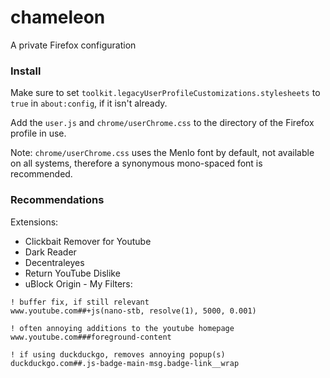 # chameleon
A private Firefox configuration

### Install

Make sure to set `toolkit.legacyUserProfileCustomizations.stylesheets` to `true` in `about:config`, if it isn't already.

Add the `user.js` and `chrome/userChrome.css` to the directory of the Firefox profile in use.

Note: `chrome/userChrome.css` uses the Menlo font by default, not available on all systems, therefore a synonymous mono-spaced font is recommended.

### Recommendations

Extensions:
* Clickbait Remover for Youtube
* Dark Reader
* Decentraleyes
* Return YouTube Dislike
* uBlock Origin - My Filters:
```
! buffer fix, if still relevant
www.youtube.com##+js(nano-stb, resolve(1), 5000, 0.001)

! often annoying additions to the youtube homepage
www.youtube.com###foreground-content

! if using duckduckgo, removes annoying popup(s)
duckduckgo.com##.js-badge-main-msg.badge-link__wrap
```
